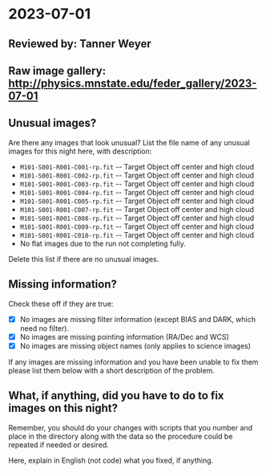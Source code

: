 # 2023-07-01

## Reviewed by:   Tanner Weyer

## Raw image gallery: http://physics.mnstate.edu/feder_gallery/2023-07-01

## Unusual images?

Are there any images that look unusual? List the file name of any unusual images for this night here, with description:

+ `M101-S001-R001-C001-rp.fit` -- Target Object off center and high cloud
+ `M101-S001-R001-C002-rp.fit` -- Target Object off center and high cloud
+ `M101-S001-R001-C003-rp.fit` -- Target Object off center and high cloud
+ `M101-S001-R001-C004-rp.fit` -- Target Object off center and high cloud
+ `M101-S001-R001-C005-rp.fit` -- Target Object off center and high cloud
+ `M101-S001-R001-C007-rp.fit` -- Target Object off center and high cloud
+ `M101-S001-R001-C008-rp.fit` -- Target Object off center and high cloud
+ `M101-S001-R001-C009-rp.fit` -- Target Object off center and high cloud
+ `M101-S001-R001-C010-rp.fit` -- Target Object off center and high cloud
+ No flat images due to the run not completing fully. 

Delete this list if there are no unusual images.

## Missing information?

Check these off if they are true:

- [X] No images are missing filter information (except BIAS and DARK, which need no filter).
- [X] No images are missing pointing information (RA/Dec and WCS)
- [X] No images are missing object names (only applies to science images)

If any images are missing information and you have been unable to fix them please list
them below with a short description of the problem.

## What, if anything, did you have to do to fix images on this night?

Remember, you should do your changes with scripts that you number and place in the
directory along with the data so the procedure could be repeated if needed or
desired.

Here, explain in English (not code) what you fixed, if anything.
